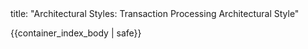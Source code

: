 <frontmatter>
title: "Architectural Styles: Transaction Processing Architectural Style"
</frontmatter>

{{container_index_body | safe}}